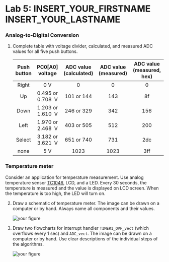 # Lab 5: INSERT_YOUR_FIRSTNAME INSERT_YOUR_LASTNAME

### Analog-to-Digital Conversion

1. Complete table with voltage divider, calculated, and measured ADC values for all five push buttons.

   | **Push button** | **PC0[A0] voltage** | **ADC value (calculated)** | **ADC value (measured)** | **ADC value (measured, hex)** |
   | :-: | :-: | :-: | :-: | :-: |
   | Right  | 0&nbsp;V                | 0          | 0   | 0   |
   | Up     | 0.495 or 0.708 &nbsp;V  | 101 or 144 | 143 | 8f  |
   | Down   | 1.203 or 1.610 &nbsp;V  | 246 or 329 | 342 | 156 |
   | Left   | 1.970 or 2.468 &nbsp;V  | 403 or 505 | 512 | 200 |
   | Select | 3.182 or 3.621 &nbsp;V  | 651 or 740 | 731 | 2dc |
   | none   | 5&nbsp;V                | 1023       | 1023 | 3ff |

### Temperature meter

Consider an application for temperature measurement. Use analog temperature sensor [TC1046](http://ww1.microchip.com/downloads/en/DeviceDoc/21496C.pdf), LCD, and a LED. Every 30 seconds, the temperature is measured and the value is displayed on LCD screen. When the temperature is too high, the LED will turn on.

2. Draw a schematic of temperature meter. The image can be drawn on a computer or by hand. Always name all components and their values.

   ![your figure]()

3. Draw two flowcharts for interrupt handler `TIMER1_OVF_vect` (which overflows every 1&nbsp;sec) and `ADC_vect`. The image can be drawn on a computer or by hand. Use clear descriptions of the individual steps of the algorithms.

   ![your figure]()